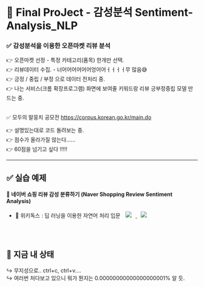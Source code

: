 # 🌈 Final ProJect - 감성분석 Sentiment-Analysis_NLP

### ✅ 감성분석을 이용한 오픈마켓 리뷰 분석 

👉 오픈마켓 선정 - 특정 카테고리(품목) 한개만 선택.
<br>
👉 리뷰데이터 수집. - 너어어어어어어엉어어ㅓㅓㅓㅓ무 많음😅
<br>
👉 긍정 / 중립 / 부정 으로 데이터 전처리 중.
<br>
👉 나는 서비스(크롬 확장프로그램) 화면에 보여줄 키워드랑 리뷰 긍부정중립 모델 만드는 중.
<br>
<br>

✅ 모두의 말뭉치 공모전
https://corpus.korean.go.kr/main.do

👉 설명있는대로 코드 돌려보는 중.
<br>
👉 점수가 올라가질 않는다......
<br>
👉 60점을 넘기고 싶다 !!!!!
<br>

---
## ✅ 실습 예제 
#### 👛 네이버 쇼핑 리뷰 감성 분류하기 (Naver Shopping Review Sentiment Analysis)

  - 📙 위키독스 : 딥 러닝을 이용한 자연어 처리 입문  <a href="https://wikidocs.net/94600">
    <img src="http://img.shields.io/badge/-wikidocs-black?style=flat&logo=BookStack&link=https://wikidocs.net/94600"
        style="height : auto; margin-left : 10px; margin-right : 10px;"/> <a href="https://github.com/leo-contigo/Project_Sentiment-Analysis_NLP/blob/main/%EB%84%A4%EC%9D%B4%EB%B2%84%20%EC%87%BC%ED%95%91%EB%A6%AC%EB%B7%B0%20%EA%B0%90%EC%84%B1%EB%B6%84%EC%84%9D(Naver%20Movie%20Review%20Sentiment%20Analysis).ipynb">
    <img 
        src="http://img.shields.io/badge/-Colab-black?style=flat&logo=Google Colab&link=https://github.com/leo-contigo/Project_Sentiment-Analysis_NLP/blob/main/%EB%84%A4%EC%9D%B4%EB%B2%84%20%EC%87%BC%ED%95%91%EB%A6%AC%EB%B7%B0%20%EA%B0%90%EC%84%B1%EB%B6%84%EC%84%9D(Naver%20Movie%20Review%20Sentiment%20Analysis).ipynb"
        style="height : auto; margin-left : 10px; margin-right : 10px;"/>
</a>
  
</a>
<br>
<br>

## 🌌 지금 내 상태
↪ 무지성으로.. ctrl+c, ctrl+v....<br>
↪ 여러번 처다보고 있으니 뭐가 뭔지는 0.00000000000000000001% 알 듯.<br>
